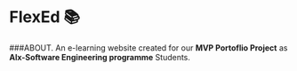 # FlexEd :books:
###ABOUT.
An e-learning website created for our __MVP Portoflio Project__ as **Alx-Software Engineering programme** Students.
 
